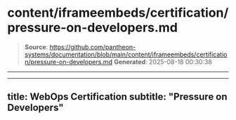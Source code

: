 # content/iframeembeds/certification/pressure-on-developers.md

> **Source**: https://github.com/pantheon-systems/documentation/blob/main/content/iframeembeds/certification/pressure-on-developers.md
> **Generated**: 2025-08-18 00:30:38

---

---
title: WebOps Certification
subtitle: "Pressure on Developers"
---

<Partial file="certification-guide/pressure-on-developers.md" />
